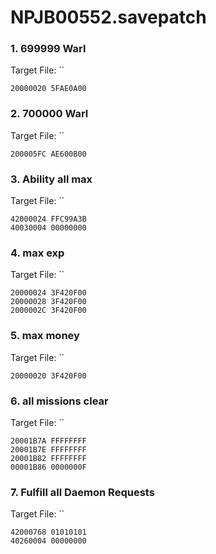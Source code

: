 # NPJB00552.savepatch

### 1. 699999 Warl

Target File: ``

```
20000020 5FAE0A00
```

### 2. 700000 Warl

Target File: ``

```
200005FC AE600B00
```

### 3. Ability all max

Target File: ``

```
42000024 FFC99A3B
40030004 00000000
```

### 4. max exp

Target File: ``

```
20000024 3F420F00
20000028 3F420F00
2000002C 3F420F00
```

### 5. max money

Target File: ``

```
20000020 3F420F00
```

### 6. all missions clear

Target File: ``

```
20001B7A FFFFFFFF
20001B7E FFFFFFFF
20001B82 FFFFFFFF
00001B86 0000000F
```

### 7. Fulfill all Daemon Requests

Target File: ``

```
42000768 01010101
40260004 00000000
```

